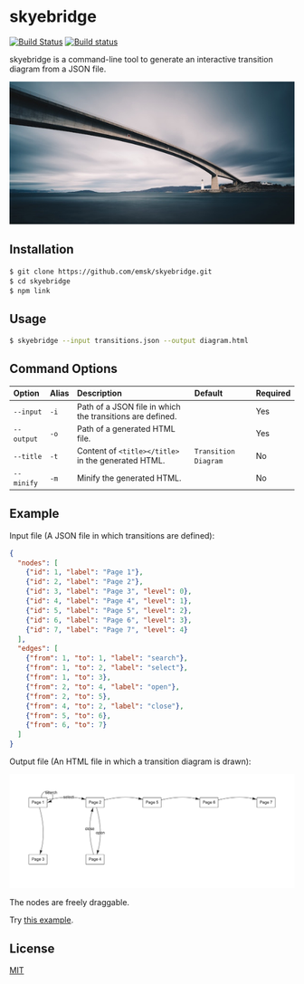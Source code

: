 # skyebridge

[![Build Status](https://travis-ci.org/emsk/skyebridge.svg?branch=master)](https://travis-ci.org/emsk/skyebridge)
[![Build status](https://ci.appveyor.com/api/projects/status/t4f8lvatqdb3l4kj?svg=true)](https://ci.appveyor.com/project/emsk/skyebridge)

skyebridge is a command-line tool to generate an interactive transition diagram from a JSON file.

![Skye Bridge](skyebridge.jpg?raw=true)

## Installation

```sh
$ git clone https://github.com/emsk/skyebridge.git
$ cd skyebridge
$ npm link
```

## Usage

```sh
$ skyebridge --input transitions.json --output diagram.html
```

## Command Options

| Option | Alias | Description | Default | Required |
| :----- | :---- | :---------- | :------ | :------- |
| `--input` | `-i` | Path of a JSON file in which the transitions are defined. | | Yes |
| `--output` | `-o` | Path of a generated HTML file. | | Yes |
| `--title` | `-t` | Content of `<title></title>` in the generated HTML. | `Transition Diagram` | No |
| `--minify` | `-m` | Minify the generated HTML. | | No |

## Example

Input file (A JSON file in which transitions are defined):

```json
{
  "nodes": [
    {"id": 1, "label": "Page 1"},
    {"id": 2, "label": "Page 2"},
    {"id": 3, "label": "Page 3", "level": 0},
    {"id": 4, "label": "Page 4", "level": 1},
    {"id": 5, "label": "Page 5", "level": 2},
    {"id": 6, "label": "Page 6", "level": 3},
    {"id": 7, "label": "Page 7", "level": 4}
  ],
  "edges": [
    {"from": 1, "to": 1, "label": "search"},
    {"from": 1, "to": 2, "label": "select"},
    {"from": 1, "to": 3},
    {"from": 2, "to": 4, "label": "open"},
    {"from": 2, "to": 5},
    {"from": 4, "to": 2, "label": "close"},
    {"from": 5, "to": 6},
    {"from": 6, "to": 7}
  ]
}
```

Output file (An HTML file in which a transition diagram is drawn):

![Diagram](examples/diagram.png?raw=true)

The nodes are freely draggable.

Try [this example](examples/diagram.html).

## License

[MIT](LICENSE)
